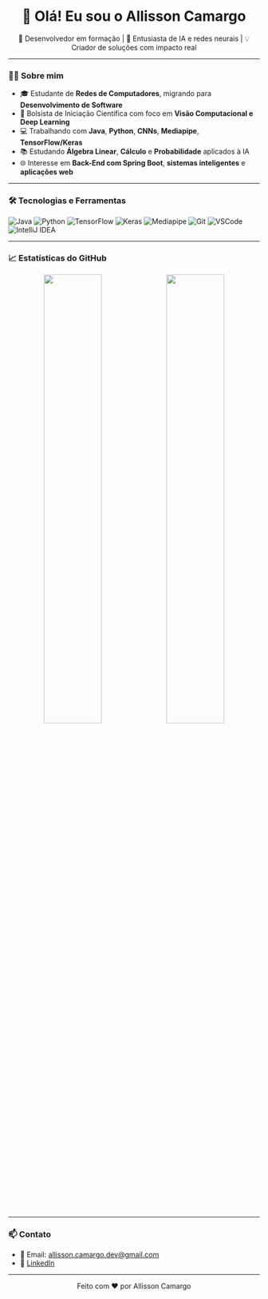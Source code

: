 <h1 align="center">👋 Olá! Eu sou o Allisson Camargo</h1>

<p align="center">
  🚀 Desenvolvedor em formação | 🧠 Entusiasta de IA e redes neurais | 💡 Criador de soluções com impacto real
</p>

---

### 👨‍🎓 Sobre mim

- 🎓 Estudante de **Redes de Computadores**, migrando para **Desenvolvimento de Software**
- 🧪 Bolsista de Iniciação Científica com foco em **Visão Computacional e Deep Learning**
- 💻 Trabalhando com **Java**, **Python**, **CNNs**, **Mediapipe**, **TensorFlow/Keras**
- 📚 Estudando **Álgebra Linear**, **Cálculo** e **Probabilidade** aplicados à IA
- 🌐 Interesse em **Back-End com Spring Boot**, **sistemas inteligentes** e **aplicações web**

---

### 🛠️ Tecnologias e Ferramentas

![Java](https://img.shields.io/badge/Java-ED8B00?style=for-the-badge&logo=java&logoColor=white)
![Python](https://img.shields.io/badge/Python-3776AB?style=for-the-badge&logo=python&logoColor=white)
![TensorFlow](https://img.shields.io/badge/TensorFlow-FF6F00?style=for-the-badge&logo=tensorflow&logoColor=white)
![Keras](https://img.shields.io/badge/Keras-D00000?style=for-the-badge&logo=keras&logoColor=white)
![Mediapipe](https://img.shields.io/badge/Mediapipe-FF9900?style=for-the-badge&logo=mediapipe&logoColor=white)
![Git](https://img.shields.io/badge/Git-F05032?style=for-the-badge&logo=git&logoColor=white)
![VSCode](https://img.shields.io/badge/VS%20Code-007ACC?style=for-the-badge&logo=visual-studio-code&logoColor=white)
![IntelliJ IDEA](https://img.shields.io/badge/IntelliJ%20IDEA-000000?style=for-the-badge&logo=intellij-idea&logoColor=white)

---

### 📈 Estatísticas do GitHub

<p align="center">
  <img width="48%" src="https://github-readme-stats.vercel.app/api?username=AllissonCamargo&show_icons=true&theme=tokyonight" />
  <img width="48%" src="https://github-readme-stats.vercel.app/api/top-langs/?username=AllissonCamargo&layout=compact&theme=tokyonight" />
</p>

---

### 📫 Contato

- 📧 Email: allisson.camargo.dev@gmail.com  
- 💼 [LinkedIn](https://www.linkedin.com/in/allissoncamargo)

---

<p align="center">Feito com ❤️ por Allisson Camargo</p>
